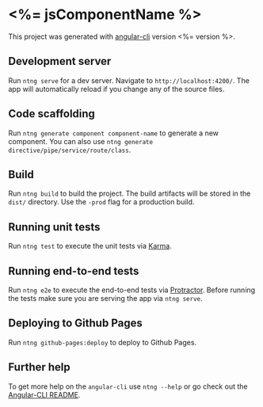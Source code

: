# <%= jsComponentName %>

This project was generated with [angular-cli](https://github.com/angular/angular-cli) version <%= version %>.

## Development server
Run `ntng serve` for a dev server. Navigate to `http://localhost:4200/`. The app will automatically reload if you change any of the source files.

## Code scaffolding

Run `ntng generate component component-name` to generate a new component. You can also use `ntng generate directive/pipe/service/route/class`.

## Build

Run `ntng build` to build the project. The build artifacts will be stored in the `dist/` directory. Use the `-prod` flag for a production build.

## Running unit tests

Run `ntng test` to execute the unit tests via [Karma](https://karma-runner.github.io).

## Running end-to-end tests

Run `ntng e2e` to execute the end-to-end tests via [Protractor](http://www.protractortest.org/). 
Before running the tests make sure you are serving the app via `ntng serve`.

## Deploying to Github Pages

Run `ntng github-pages:deploy` to deploy to Github Pages.

## Further help

To get more help on the `angular-cli` use `ntng --help` or go check out the [Angular-CLI README](https://github.com/angular/angular-cli/blob/master/README.md).
